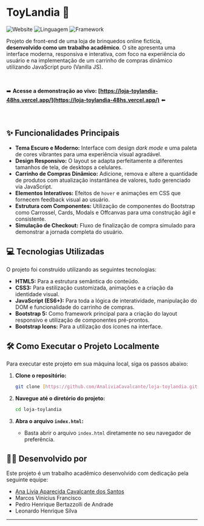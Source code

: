 # ToyLandia 🚀

![Website](https://img.shields.io/badge/website-online-green)
![Linguagem](https://img.shields.io/badge/linguagem-HTML%2FCSS%2FJS-blue)
![Framework](https://img.shields.io/badge/framework-Bootstrap%205-purple)

Projeto de front-end de uma loja de brinquedos online fictícia, **desenvolvido como um trabalho acadêmico**. O site apresenta uma interface moderna, responsiva e interativa, com foco na experiência do usuário e na implementação de um carrinho de compras dinâmico utilizando JavaScript puro (Vanilla JS).

<br>

➡️ **Acesse a demonstração ao vivo:** **[https://loja-toylandia-48hs.vercel.app/](https://loja-toylandia-48hs.vercel.app/)** ⬅️

<br>

## ✨ Funcionalidades Principais

* **Tema Escuro e Moderno:** Interface com design *dark mode* e uma paleta de cores vibrantes para uma experiência visual agradável.
* **Design Responsivo:** O layout se adapta perfeitamente a diferentes tamanhos de tela, de desktops a celulares.
* **Carrinho de Compras Dinâmico:** Adicione, remova e altere a quantidade de produtos com atualização instantânea de valores, tudo gerenciado via JavaScript.
* **Elementos Interativos:** Efeitos de `hover` e animações em CSS que fornecem feedback visual ao usuário.
* **Estrutura com Componentes:** Utilização de componentes do Bootstrap como Carrossel, Cards, Modals e Offcanvas para uma construção ágil e consistente.
* **Simulação de Checkout:** Fluxo de finalização de compra simulado para demonstrar a jornada completa do usuário.

## 💻 Tecnologias Utilizadas

O projeto foi construído utilizando as seguintes tecnologias:

* **HTML5:** Para a estrutura semântica do conteúdo.
* **CSS3:** Para estilização customizada, animações e a criação da identidade visual.
* **JavaScript (ES6+):** Para toda a lógica de interatividade, manipulação do DOM e funcionalidade do carrinho de compras.
* **Bootstrap 5:** Como framework principal para a criação do layout responsivo e utilização de componentes pré-prontos.
* **Bootstrap Icons:** Para a utilização dos ícones na interface.

## 🛠️ Como Executar o Projeto Localmente

Para executar este projeto em sua máquina local, siga os passos abaixo:

1.  **Clone o repositório:**
    ```bash
    git clone [https://github.com/AnaliviaCavalcante/loja-toylandia.git](https://github.com/AnaliviaCavalcante/loja-toylandia.git)
    ```

2.  **Navegue até o diretório do projeto:**
    ```bash
    cd loja-toylandia
    ```

3.  **Abra o arquivo `index.html`:**
    * Basta abrir o arquivo `index.html` diretamente no seu navegador de preferência.

## 👨‍💻 Desenvolvido por

Este projeto é um trabalho acadêmico desenvolvido com dedicação pela seguinte equipe:

* [Ana Livia Aparecida Cavalcante dos Santos](https://github.com/AnaliviaCavalcante)
* Marcos Vinicius Francisco
* Pedro Henrique Bertazzolli de Andrade
* Leonardo Henrique Silva

---
